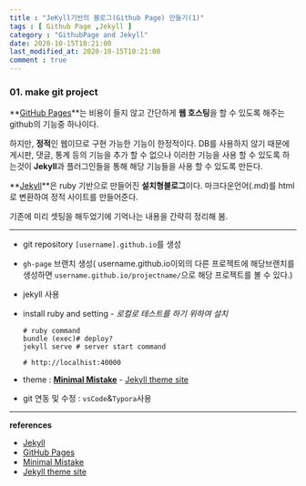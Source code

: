 ```yaml
---
title : "JeKyll기반의 블로그(Github Page) 만들기(1)"
tags : [ Github Page ,Jekyll ]
category : "GithubPage and Jekyll"
date: 2020-10-15T10:21:00
last_modified_at: 2020-10-15T10:21:00
comment : true
---
```


### 01. make git project

 **[GitHub Pages](https://pages.github.com/)**는 비용이 들지 않고 간단하게 **웹 호스팅**을 할 수 있도록 해주는 github의 기능중 하나이다.

하지만, **정적**인 웹이므로 구현 가능한 기능이 한정적이다. DB를 사용하지 않기 때문에 게시판, 댓글, 통계 등의 기능을 추가 할 수 없으나 이러한 기능을 사용 할 수 있도록 하는것이 **Jekyll**과 플러그인들을 통해 해당 기능들을 사용 할 수 있도록 만든다.

**[Jekyll](https://jekyllrb.com/)**은 ruby 기반으로 만들어진 **설치형블로그**이다. 마크다운언어(.md)를 html로 변환하여 정적 사이트를 만들어준다.

기존에 미리 셋팅을 해두었기에 기억나는 내용을 간략히 정리해 봄.

----

- git repository `[username].github.io`를 생성

- `gh-page` 브랜치 생성( username.github.io이외의 다른 프로젝트에 해당브랜치를 생성하면 `username.github.io/projectname/`으로 해당 프로젝트를 볼 수 있다.)

- jekyll 사용

- install ruby and setting - *로컬로 테스트를 하기 위하여 설치*

  ```shell
  # ruby command
  bundle (exec)# deploy?
  jekyll serve # server start command
  
  # http://localhist:40000
  ```

- theme : **[Minimal Mistake](https://mmistakes.github.io/minimal-mistakes/)** - [Jekyll theme site](http://jekyllthemes.org/)

- git 연동 및 수정 : `vsCode`&`Typora`사용



----

**references**

- [Jekyll](https://jekyllrb.com/)
- [GitHub Pages](https://pages.github.com/)
- [Minimal Mistake](https://mmistakes.github.io/minimal-mistakes/)
- [Jekyll theme site](http://jekyllthemes.org/)

